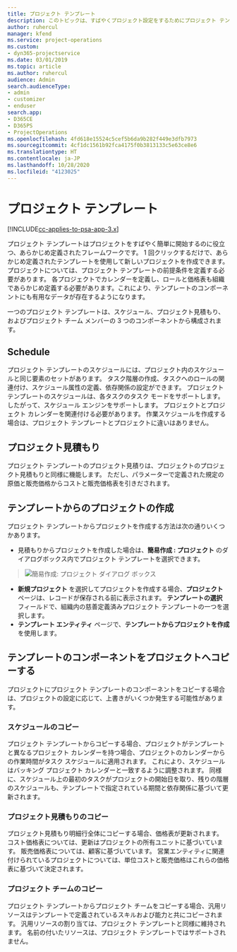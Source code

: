 ```yaml
---
title: プロジェクト テンプレート
description: このトピックは、すばやくプロジェクト設定をするためにプロジェクト テンプレートを使用する方法につい説明します。
author: ruhercul
manager: kfend
ms.service: project-operations
ms.custom:
- dyn365-projectservice
ms.date: 03/01/2019
ms.topic: article
ms.author: ruhercul
audience: Admin
search.audienceType:
- admin
- customizer
- enduser
search.app:
- D365CE
- D365PS
- ProjectOperations
ms.openlocfilehash: 4fd618e15524c5cef5b6da9b282f449e3dfb7973
ms.sourcegitcommit: 4cf1dc1561b92fca4175f0b3813133c5e63ce8e6
ms.translationtype: HT
ms.contentlocale: ja-JP
ms.lasthandoff: 10/28/2020
ms.locfileid: "4123025"
---
```

# <a name="project-templates"></a>プロジェクト テンプレート 

[!INCLUDE[cc-applies-to-psa-app-3.x](../includes/cc-applies-to-psa-app-3x.md)]

プロジェクト テンプレートはプロジェクトをすばやく簡単に開始するのに役立つ、あらかじめ定義されたフレームワークです。 1 回クリックするだけで、あらかじめ定義されたテンプレートを使用して新しいプロジェクトを作成できます。 プロジェクトについては、プロジェクト テンプレートの前提条件を定義する必要があります。 各プロジェクトでカレンダーを定義し、ロールと価格表も組織であらかじめ定義する必要があります。これにより、テンプレートのコンポーネントにも有用なデータが存在するようになります。

一つのプロジェクト テンプレートは、スケジュール、プロジェクト見積もり、およびプロジェクト チーム メンバーの 3 つのコンポーネントから構成されます。

## <a name="schedule"></a>Schedule

プロジェクト テンプレートのスケジュールには、プロジェクト内のスケジュールと同じ要素のセットがあります。 タスク階層の作成、タスクへのロールの関連付け、スケジュール属性の定義、依存関係の設定ができます。 プロジェクト テンプレートのスケジュールは、各タスクのタスク モードをサポートします。 したがって、スケジュール エンジンをサポートします。 プロジェクトとプロジェクト カレンダーを関連付ける必要があります。 作業スケジュールを作成する場合は、プロジェクト テンプレートとプロジェクトに違いはありません。

## <a name="project-estimates"></a>プロジェクト見積もり

プロジェクト テンプレートのプロジェクト見積りは、プロジェクトのプロジェクト見積もりと同様に機能します。 ただし、パラメーターで定義された規定の原価と販売価格からコストと販売価格表を引きだされます。

## <a name="creating-a-project-from-a-template"></a>テンプレートからのプロジェクトの作成
 
プロジェクト テンプレートからプロジェクトを作成する方法は次の通りいくつかあります。

- 見積もりからプロジェクトを作成した場合は、**簡易作成 : プロジェクト** のダイアログボックス内でプロジェクト テンプレートを選択できます。

> ![簡易作成: プロジェクト ダイアログ ボックス](media/project-11.png)

- **新規プロジェクト** を選択してプロジェクトを作成する場合、**プロジェクト** ページは、レコードが保存される前に表示されます。 **テンプレートの選択** フィールドで、組織内の慈善定義済みプロジェクト テンプレートの一つを選択します。
- **テンプレート エンティティ** ページで、**テンプレートからプロジェクトを作成** を使用します。

## <a name="copying-components-of-template-to-project"></a>テンプレートのコンポーネントをプロジェクトへコピーする

プロジェクトにプロジェクト テンプレートのコンポーネントをコピーする場合は、プロジェクトの設定に応じて、上書きがいくつか発生する可能性があります。

### <a name="copying-the-schedule"></a>スケジュールのコピー

プロジェクト テンプレートからコピーする場合、プロジェクトがテンプレートと異なるプロジェクト カレンダーを持つ場合、プロジェクトのカレンダーからの作業時間がタスク スケジュールに適用されます。 これにより、スケジュールはバッキング プロジェクト カレンダーと一致するように調整されます。 同様に、スケジュール上の最初のタスクがプロジェクトの開始日を取り、残りの階層のスケジュールも、テンプレートで指定されている期間と依存関係に基づいて更新されます。 

### <a name="copying-project-estimates"></a>プロジェクト見積もりのコピー 

プロジェクト見積もり明細行全体にコピーする場合、価格表が更新されます。 コスト価格表については、更新はプロジェクトの所有ユニットに基づいています。 販売価格表については、顧客に基づいています。 営業エンティティに関連付けられているプロジェクトについては、単位コストと販売価格はこれらの価格表に基づいて決定されます。

### <a name="copying-a-project-team"></a>プロジェクト チームのコピー

プロジェクト テンプレートからプロジェクト チームをコピーする場合、汎用リソースはテンプレートで定義されているスキルおよび能力と共にコピーされます。 汎用リソースの割り当ては、プロジェクト テンプレートと同様に維持されます。 名前の付いたリソースは、プロジェクト テンプレートではサポートされません。
